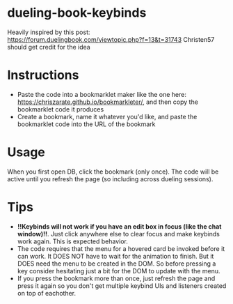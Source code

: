 # dueling-book-keybinds
Heavily inspired by this post: https://forum.duelingbook.com/viewtopic.php?f=13&t=31743
Christen57 should get credit for the idea

# Instructions
- Paste the code into a bookmarklet maker like the one here: https://chriszarate.github.io/bookmarkleter/, and then copy the bookmarklet code it produces
- Create a bookmark, name it whatever you'd like, and paste the bookmarklet code into the URL of the bookmark

# Usage
When you first open DB, click the bookmark (only once). The code will be active until you refresh the page (so including across dueling sessions).

# Tips
- **!!Keybinds will not work if you have an edit box in focus (like the chat window)!!**. Just click anywhere else to clear focus and make keybinds work again. This is expected behavior.
- The code requires that the menu for a hovered card be invoked before it can work. It DOES NOT have to wait for the animation to finish.
  But it DOES need the menu to be created in the DOM. So before pressing a key consider hesitating just a bit for the DOM to update with the menu.
- If you press the bookmark more than once, just refresh the page and press it again so you don't get multiple keybind UIs and listeners created on top of eachother.



